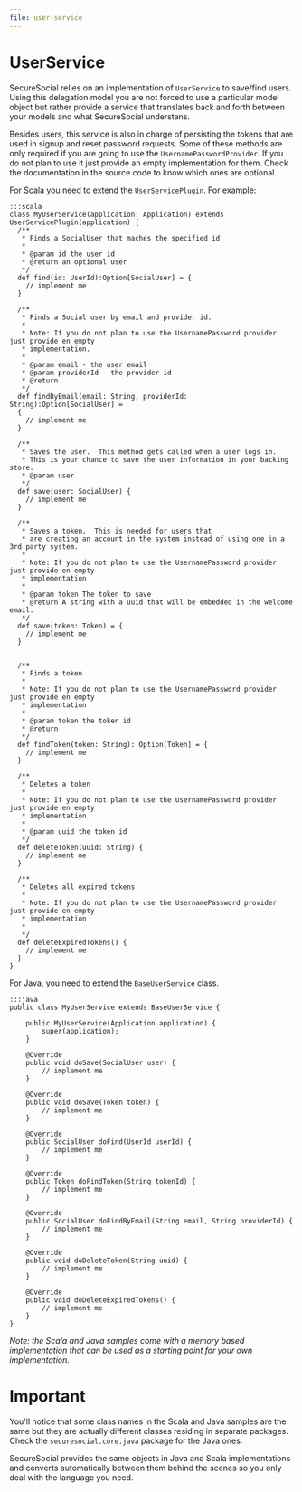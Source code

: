 ```yaml
---
file: user-service
---
```

# UserService

SecureSocial relies on an implementation of `UserService` to save/find users. Using this delegation model you are not forced to use a particular model object but rather provide a service that translates back and forth between your models and what SecureSocial understans. 

Besides users, this service is also in charge of persisting the tokens that are used in signup and reset password requests. Some of these methods are only required if you are going to use the `UsernamePasswordProvider`. If you do not plan to use it just provide an empty implementation for them.  Check the documentation in the source code to know which ones are optional.

For Scala you need to extend the `UserServicePlugin`. For example:

	:::scala
	class MyUserService(application: Application) extends UserServicePlugin(application) {
	  /**
	   * Finds a SocialUser that maches the specified id
	   *
	   * @param id the user id
	   * @return an optional user
	   */
	  def find(id: UserId):Option[SocialUser] = {
	  	// implement me
	  }

	  /**
	   * Finds a Social user by email and provider id.
	   *
	   * Note: If you do not plan to use the UsernamePassword provider just provide en empty
	   * implementation.
	   *
	   * @param email - the user email
	   * @param providerId - the provider id
	   * @return
	   */
	  def findByEmail(email: String, providerId: String):Option[SocialUser] =
	  {
	  	// implement me
	  }

	  /**
	   * Saves the user.  This method gets called when a user logs in.
	   * This is your chance to save the user information in your backing store.
	   * @param user
	   */
	  def save(user: SocialUser) {
	  	// implement me
	  }

	  /**
	   * Saves a token.  This is needed for users that
	   * are creating an account in the system instead of using one in a 3rd party system.
	   *
	   * Note: If you do not plan to use the UsernamePassword provider just provide en empty
	   * implementation
	   *
	   * @param token The token to save
	   * @return A string with a uuid that will be embedded in the welcome email.
	   */
	  def save(token: Token) = {
	  	// implement me
	  }


	  /**
	   * Finds a token
	   *
	   * Note: If you do not plan to use the UsernamePassword provider just provide en empty
	   * implementation
	   *
	   * @param token the token id
	   * @return
	   */
	  def findToken(token: String): Option[Token] = {
	  	// implement me
	  }

	  /**
	   * Deletes a token
	   *
	   * Note: If you do not plan to use the UsernamePassword provider just provide en empty
	   * implementation
	   *
	   * @param uuid the token id
	   */
	  def deleteToken(uuid: String) {
	  	// implement me
	  }

	  /**
	   * Deletes all expired tokens
	   *
	   * Note: If you do not plan to use the UsernamePassword provider just provide en empty
	   * implementation
	   *
	   */
	  def deleteExpiredTokens() {
	  	// implement me
	  }
	}


For Java, you need to extend the `BaseUserService` class.

	:::java
	public class MyUserService extends BaseUserService {
    
	    public MyUserService(Application application) {
	        super(application);
	    }

	    @Override
	    public void doSave(SocialUser user) {
	        // implement me
	    }

	    @Override
	    public void doSave(Token token) {
	        // implement me
	    }

	    @Override
	    public SocialUser doFind(UserId userId) {
	        // implement me
	    }

	    @Override
	    public Token doFindToken(String tokenId) {
	        // implement me
	    }

	    @Override
	    public SocialUser doFindByEmail(String email, String providerId) {
	        // implement me
	    }

	    @Override
	    public void doDeleteToken(String uuid) {
	        // implement me
	    }

	    @Override
	    public void doDeleteExpiredTokens() {
	        // implement me
	    }
	}

*Note: the Scala and Java samples come with a memory based implementation that can be used as a starting point for your own implementation.*

# Important

You'll notice that some class names in the Scala and Java samples are the same but they are actually different classes residing in separate packages.  Check the `securesocial.core.java` package for the Java ones.

SecureSocial provides the same objects in Java and Scala implementations and converts automatically between them behind the scenes so you only deal with the language you need.

